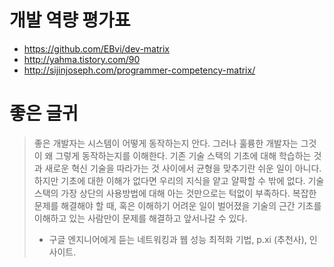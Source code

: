 # 개발 역량 평가표
* https://github.com/EBvi/dev-matrix
* http://yahma.tistory.com/90
* http://sijinjoseph.com/programmer-competency-matrix/

# 좋은 글귀
> 좋은 개발자는 시스템이 어떻게 동작하는지 안다. 그러나 훌륭한 개발자는 그것이 왜 그렇게 동작하는지를 이해한다. 기존 기술 스택의 기초에 대해 학습하는 것과 새로운 혁신 기술을 따라가는 것 사이에서 균형을 맞추기란 쉬운 일이 아니다. 하지만 기초에 대한 이해가 없다면 우리의 지식을 얕고 얄팍할 수 밖에 없다. 기술 스택의 가장 상단의 사용방법에 대해 아는 것만으로는 턱없이 부족하다. 복잡한 문제를 해결해야 할 때, 혹은 이해하기 어려운 일이 벌어졌을 기술의 근간 기초를 이해하고 있는 사람만이 문제를 해결하고 앞서나갈 수 있다.
> * 구글 엔지니어에게 듣는 네트워킹과 웹 성능 최적화 기법, p.xi (추천사), 인사이트.

